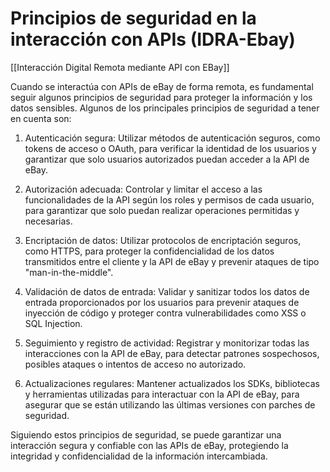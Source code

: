 # Principios de seguridad en la interacción con APIs (IDRA-Ebay)

[[Interacción Digital Remota mediante API con EBay]]

Cuando se interactúa con APIs de eBay de forma remota, es fundamental seguir algunos principios de seguridad para proteger la información y los datos sensibles. Algunos de los principales principios de seguridad a tener en cuenta son:

1. Autenticación segura: Utilizar métodos de autenticación seguros, como tokens de acceso o OAuth, para verificar la identidad de los usuarios y garantizar que solo usuarios autorizados puedan acceder a la API de eBay.

2. Autorización adecuada: Controlar y limitar el acceso a las funcionalidades de la API según los roles y permisos de cada usuario, para garantizar que solo puedan realizar operaciones permitidas y necesarias.

3. Encriptación de datos: Utilizar protocolos de encriptación seguros, como HTTPS, para proteger la confidencialidad de los datos transmitidos entre el cliente y la API de eBay y prevenir ataques de tipo "man-in-the-middle".

4. Validación de datos de entrada: Validar y sanitizar todos los datos de entrada proporcionados por los usuarios para prevenir ataques de inyección de código y proteger contra vulnerabilidades como XSS o SQL Injection.

5. Seguimiento y registro de actividad: Registrar y monitorizar todas las interacciones con la API de eBay, para detectar patrones sospechosos, posibles ataques o intentos de acceso no autorizado.

6. Actualizaciones regulares: Mantener actualizados los SDKs, bibliotecas y herramientas utilizadas para interactuar con la API de eBay, para asegurar que se están utilizando las últimas versiones con parches de seguridad.

Siguiendo estos principios de seguridad, se puede garantizar una interacción segura y confiable con las APIs de eBay, protegiendo la integridad y confidencialidad de la información intercambiada.
